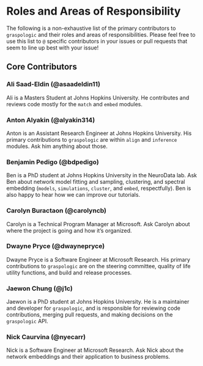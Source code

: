 # Roles and Areas of Responsibility

The following is a non-exhaustive list of the primary contributors to `graspologic` and 
their roles and areas of responsibilities. Please feel free to use this list to `@` 
specific contributors in your issues or pull requests that seem to line up best with 
your issue! 

## Core Contributors

### Ali Saad-Eldin (@asaadeldin11)
Ali is a Masters Student at Johns Hopkins University. He contributes and reviews code 
mostly for the `match` and `embed` modules. 

### Anton Alyakin (@alyakin314)
Anton is an Assistant Research Engineer at Johns Hopkins University. His primary 
contributions to `graspologic` are within `align` and `inference` modules. Ask him 
anything about those.

### Benjamin Pedigo (@bdpedigo)
Ben is a PhD student at Johns Hopkins University in the NeuroData lab. Ask Ben about 
network model fitting and sampling, clustering, and spectral embedding (`models`, 
`simulations`, `cluster`, and `embed`, respectfully). Ben is also happy to hear how we 
can improve our tutorials.

### Carolyn Buractaon (@carolyncb)
Carolyn is a Technical Program Manager at Microsoft. Ask Carolyn about where the project
is going and how it’s organized.

### Dwayne Pryce (@dwaynepryce)
Dwayne Pryce is a Software Engineer at Microsoft Research. His primary contributions to
`graspologic` are on the steering committee, quality of life utility functions, and
build and release processes.

### Jaewon Chung (@j1c)
Jaewon is a PhD student at Johns Hopkins University. He is a maintainer and developer 
for `graspologic`, and is responsible for reviewing code contributions, merging pull 
requests, and making decisions on the `graspologic` API.

### Nick Caurvina (@nyecarr)
Nick is a Software Engineer at Microsoft Research. Ask Nick about the network 
embeddings and their application to business problems.